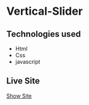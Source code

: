 # Vertical-Slider

## Technologies used
* Html
* Css
* javascript

## Live Site

[Show Site](https://yasin-aygl.github.io/Vertical-Slider/)
